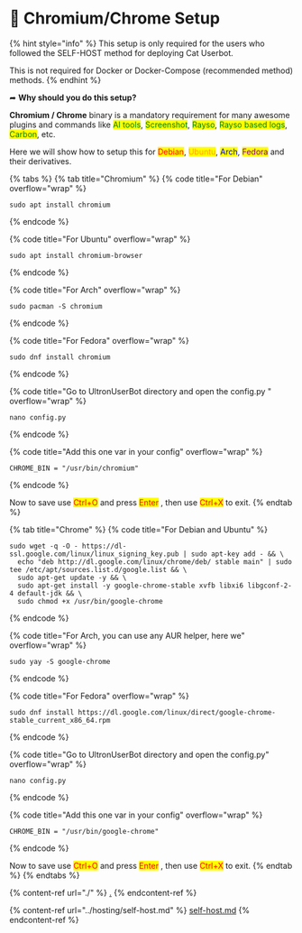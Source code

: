 # 📕 Chromium/Chrome Setup

{% hint style="info" %}
This setup is only required for the users who followed the SELF-HOST method for deploying Cat Userbot.

This is not required for Docker or Docker-Compose (recommended method) methods.
{% endhint %}

➦ **Why should you do this setup?**

**Chromium / Chrome** binary is a mandatory requirement for many awesome plugins and commands like <mark style="color:green;">AI tools</mark>, <mark style="color:green;">Screenshot</mark>, <mark style="color:green;">Rayso</mark>, <mark style="color:green;">Rayso based logs</mark>, <mark style="color:green;">Carbon</mark>, etc.

Here we will show how to setup this for <mark style="color:red;">Debian</mark>, <mark style="color:orange;">Ubuntu</mark>, <mark style="color:blue;">Arch</mark>, <mark style="color:purple;">Fedora</mark> and their derivatives.

{% tabs %}
{% tab title="Chromium" %}
{% code title="For Debian" overflow="wrap" %}
```batch
sudo apt install chromium
```
{% endcode %}

{% code title="For Ubuntu" overflow="wrap" %}
```batch
sudo apt install chromium-browser
```
{% endcode %}

{% code title="For Arch" overflow="wrap" %}
```batch
sudo pacman -S chromium
```
{% endcode %}

{% code title="For Fedora" overflow="wrap" %}
```batch
sudo dnf install chromium
```
{% endcode %}

{% code title="Go to UltronUserBot directory and open the config.py " overflow="wrap" %}
```batch
nano config.py
```
{% endcode %}

{% code title="Add this one var in your config" overflow="wrap" %}
```batch
CHROME_BIN = "/usr/bin/chromium"
```
{% endcode %}

Now to save use <mark style="color:red;">Ctrl+O</mark> and press <mark style="color:red;">Enter</mark> , then use <mark style="color:red;">Ctrl+X</mark> to exit.
{% endtab %}

{% tab title="Chrome" %}
{% code title="For Debian and Ubuntu" %}
```batch
sudo wget -q -O - https://dl-ssl.google.com/linux/linux_signing_key.pub | sudo apt-key add - && \
  echo "deb http://dl.google.com/linux/chrome/deb/ stable main" | sudo tee /etc/apt/sources.list.d/google.list && \
  sudo apt-get update -y && \
  sudo apt-get install -y google-chrome-stable xvfb libxi6 libgconf-2-4 default-jdk && \
  sudo chmod +x /usr/bin/google-chrome
```
{% endcode %}

{% code title="For Arch, you can use any AUR helper, here we" overflow="wrap" %}
```batch
sudo yay -S google-chrome
```
{% endcode %}

{% code title="For Fedora" overflow="wrap" %}
```batch
sudo dnf install https://dl.google.com/linux/direct/google-chrome-stable_current_x86_64.rpm
```
{% endcode %}

{% code title="Go to UltronUserBot directory and open the config.py" overflow="wrap" %}
```batch
nano config.py
```
{% endcode %}

{% code title="Add this one var in your config" overflow="wrap" %}
```batch
CHROME_BIN = "/usr/bin/google-chrome"
```
{% endcode %}

Now to save use <mark style="color:red;">Ctrl+O</mark> and press <mark style="color:red;">Enter</mark> , then use <mark style="color:red;">Ctrl+X</mark> to exit.
{% endtab %}
{% endtabs %}

{% content-ref url="./" %}
[.](./)
{% endcontent-ref %}

{% content-ref url="../hosting/self-host.md" %}
[self-host.md](../hosting/self-host.md)
{% endcontent-ref %}
